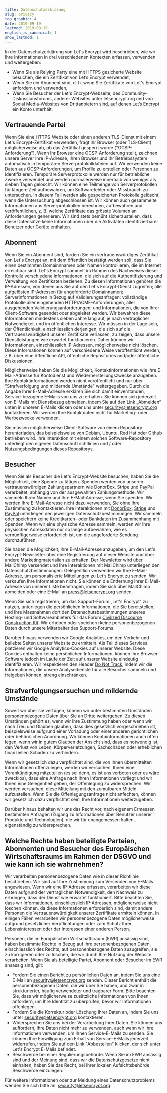 ```yaml
---
title: Datenschutzerklärung
slug: privacy
top_graphic: 4
date: 2019-09-19
lastmod: 2019-09-19
english_is_canonical: 1
show_lastmod: 1
---
```



In der Datenschutzerklärung von Let's Encrypt wird beschrieben, wie wir
Ihre Informationen in drei verschiedenen Kontexten erfassen, verwenden
und weitergeben:

* Wenn Sie als Relying Party eine mit HTTPS gesicherte Website besuchen,
die ein Zertifikat von Let’s Encrypt verwendet, 
* Wenn Sie ein Abonnent sind, d. h. wenn Sie Zertifikate von Let's Encrypt anfordern und
verwenden, 
* Wenn Sie Besucher der Let's Encrypt-Webseite, des
Community-Diskussionsforums, anderer Websites unter letsencrypt.org und
von Social Media-Websites von Drittanbietern sind, auf denen Let’s Encrypt ein Konto unterhält.

## Vertrauende Partei

Wenn Sie eine HTTPS-Website oder einen anderen TLS-Dienst mit einem
Let's Encrypt-Zertifikat verwenden, fragt Ihr Browser (oder TLS-Client)
möglicherweise ab, ob das Zertifikat gesperrt wurde
("OCSP-Anforderung"). Wenn Ihr Browser eine OCSP-Anforderung stellt,
zeichnen unsere Server Ihre IP-Adresse, Ihren Browser und Ihr
Betriebssystem automatisch in temporären Serverprotokolldateien auf. Wir
verwenden keine Daten aus OCSP-Anforderungen, um Profile zu erstellen
oder Personen zu identifizieren. Temporäre Serverprotokolle werden nur
für betriebliche Zwecke verwendet und werden normalerweise innerhalb von
weniger als sieben Tagen gelöscht. Wir können eine Teilmenge von
Serverprotokollen für längere Zeit aufbewahren, um Softwarefehler oder
Missbrauch zu untersuchen. In diesem Fall werden alle gespeicherten
Protokolle gelöscht, wenn die Untersuchung abgeschlossen ist. Wir können
auch gesammelte Informationen aus Serverprotokollen berechnen,
aufbewahren und veröffentlichen, z. B. welche Zertifikate das grösste
Volumen an Anforderungen generieren. Wir sind stets bemüht
sicherzustellen, dass diese Datensätze keine Informationen über die
Aktivitäten identifizierbarer Benutzer oder Geräte enthalten.

## Abonnent

Wenn Sie ein Abonnent sind, fordern Sie ein vertrauenswürdiges
Zertifikat von Let's Encrypt an, mit dem öffentlich bestätigt werden
soll, dass Sie einen bestimmten Domainnnamen oder Namen kontrollieren,
die im Internet erreichbar sind. Let's Encrypt sammelt im Rahmen des
Nachweises dieser Kontrolle verschiedene Informationen, die sich auf die
Authentifizierung und Verwaltung von Zertifikaten beziehen. Zu diesen
Informationen gehören die IP-Adressen, von denen aus Sie auf den Let's
Encrypt-Dienst zugreifen; alle aufgelösten IP-Adressen für angeforderte
Domainnamen; Serverinformationen in Bezug auf Validierungsanfragen;
vollständige Protokolle aller eingehenden HTTP/ACME-Anforderungen,
aller ausgehenden Validierungsanforderungen; und Informationen, die von
Ihrer Client-Software gesendet oder abgeleitet werden. Wir bewahren
diese Informationen mindestens sieben Jahre lang auf, je nach
vertraglicher Notwendigkeit und im öffentlichen Interesse. Wir müssen in
der Lage sein, der Öffentlichkeit, einschliesslich derjenigen, die sich
auf die Vertrauenswürdigkeit unserer Zertifikate verlassen, zu zeigen,
dass unsere Dienstleistungen wie erwartet funktionieren. Daher können
wir Informationen, einschliesslich IP-Adressen, möglicherweise nicht
löschen. Diese Informationen können auf verschiedene Weise
veröffentlicht werden, z.B. über eine öffentliche API, öffentliche
Repositories und/oder öffentliche Diskussionen.

Möglicherweise haben Sie die Möglichkeit, Kontaktinformationen wie Ihre
E-Mail-Adresse für Kontodienst und Wiederherstellungszwecke anzugeben.
Ihre Kontaktinformationen werden nicht veröffentlicht und nur über
"Strafverfolgung und mildernde Umstände" weitergegeben. Durch die Angabe
Ihrer E-Mail-Adresse erklären Sie sich damit einverstanden,
Service-bezogene E-Mails von uns zu erhalten. Sie können sich jederzeit
von E-Mails mit Dienstbezug abmelden, indem Sie auf den Link „Abmelden“
unten in unseren E-Mails klicken oder uns unter
[security@letsencrypt.org](mailto:security@letsencrypt.org)
kontaktieren. Wir werden Ihre Kontaktdaten nicht für Marketing- oder
Werbezwecke verwenden.

Sie müssen möglicherweise Client-Software von einem Repository
herunterladen, das beispielsweise von Debian, Ubuntu, Red Hat oder
Github betrieben wird. Ihre Interaktion mit einem solchen
Software-Repository unterliegt den eigenen Datenschutzrichtlinien und /
oder Nutzungsbedingungen dieses Repositorys.

## Besucher

Wenn Sie als Besucher die Let's Encrypt-Website besuchen, haben Sie die
Möglichkeit, eine Spende zu tätigen. Spenden werden von unseren
vertrauenswürdigen Zahlungspartnern wie DonorBox, Stripe und PayPal
verarbeitet, abhängig von der ausgewählten Zahlungsmethode. Wir sammeln
Ihren Namen und Ihre E-Mail-Adresse, wenn Sie spenden. Wir werden Ihre
E-Mail-Adresse nicht dazu verwenden, Sie ohne Ihre Zustimmung zu
kontaktieren. Ihre Interaktionen mit [DonorBox](https://donorbox.org/privacy), 
[Stripe](https://stripe.com/privacy/) und [PayPal](https://www.paypal.com/us)
unterliegen den jeweiligen Datenschutzbestimmungen. Wir
sammeln oder speichern keine Kreditkarten- oder Bankdaten im
Zusammenhang mit Spenden. Wenn wir eine physische Adresse sammeln,
werden wir Ihre physischen Adressdaten nur so lange aufbewahren, wie es
vernünftigerweise erforderlich ist, um die angeforderte Sendung
durchzuführen.

Sie haben die Möglichkeit, Ihre E-Mail-Adresse anzugeben,
um den Let's Encrypt-Newsletter über eine Registrierung auf dieser Website
und über andere Marketingmaterialien zu erhalten. Der Newsletter wird über
MailChimp versendet und Ihre Interaktionen mit MailChimp unterliegen den
Datenschutzbestimmungen. Gelegentlich verwenden wir Ihre E-Mail-Adresse,
um personalisierte Mitteilungen zu Let’s Encrypt zu senden. Wir verkaufen
Ihre Informationen nicht. Sie können die Entfernung Ihrer E-Mail-Adresse
von unserer Liste beantragen, indem Sie sich über MailChimp abmelden oder
eine E-Mail an [press@letsencrypt.org](mailto:press@letsencrypt.org) senden.

Wenn Sie sich registrieren, um das Support-Forum „Let's Encrypt“ zu
nutzen, unterliegen die persönlichen Informationen, die Sie
bereitstellen, und Ihre Massnahmen dort den Datenschutzbestimmungen
unseres Hosting- und Softwareanbieters für das Forum 
[Civilized Discourse Construction Kit](https://www.discourse.org/privacy).
Wir erheben oder speichern keine personenbezogenen Daten durch unsere
Mitarbeiter des Support-Forums.

Darüber hinaus verwenden wir Google Analytics, um den Verkehr und
beliebte Seiten unserer Website zu ermitteln. Als Teil dieses Services
platzieren wir Google Analytics-Cookies auf unserer Website. Diese
Cookies enthalten keine persönlichen Informationen, können Ihre
Browser-Software jedoch im Laufe der Zeit auf unserer Website eindeutig
identifizieren. Wir respektieren den Header 
[Do Not Track](http://donottrack.us/), indem wir die Informationen, die unsere
Analysedienste für alle Besucher sammeln und freigeben können, streng
einschränken.

## Strafverfolgungsersuchen und mildernde Umstände

Soweit wir über sie verfügen, können wir unter bestimmten Umständen
personenbezogene Daten über Sie an Dritte weitergeben. Zu diesen
Umständen gehört es, wenn wir Ihre Zustimmung haben oder wenn wir nach
Treu und Glauben glauben, dass dies gesetzlich vorgeschrieben ist,
beispielsweise aufgrund einer Vorladung oder einer anderen gerichtlichen
oder behördlichen Anordnung. Wir können Kontoinformationen auch offen
legen, wenn wir in gutem Glauben der Ansicht sind, dass es notwendig
ist, den Verlust von Leben, Körperverletzungen, Sachschäden oder
erheblichen finanziellen Schaden zu verhindern.

Wenn wir gesetzlich dazu verpflichtet sind, die von Ihnen übermittelten
Informationen offenzulegen, werden wir versuchen, Ihnen eine
Vorankündigung mitzuteilen (es sei denn, es ist uns verboten oder es wäre
zwecklos), dass eine Anfrage nach Ihren Informationen vorliegt und
wir Ihnen eine Gelegenheit geben, der Offenlegung zu widersprechen. 
Wir werden versuchen, diese Mitteilung mit den zumutbaren Mitteln aufzustellen.
Wenn Sie die Offenlegungsanfrage nicht anfechten, können wir gesetzlich
dazu verpflichtet sein, Ihre Informationen weiterzugeben.

Darüber hinaus behalten wir uns das Recht vor, nach eigenem Ermessen
bestimmten Anfragen (Zugang zu Informationen über Benutzer unserer
Produkte und Technologien), die wir für unangemessen halten,
eigenständig zu widersprechen.

## Welche Rechte haben beteiligte Parteien, Abonnenten und Besucher des Europäischen Wirtschaftsraums im Rahmen der DSGVO und wie kann ich sie wahrnehmen?

Wir verarbeiten personenbezogene Daten wie in dieser Richtlinie
beschrieben. Wir sind auf Ihre Zustimmung zum Versenden von E-Mails
angewiesen. Wenn wir eine IP-Adresse erfassen, verarbeiten wir diese
Daten aufgrund der vertraglichen Notwendigkeit, den Nachweis zu
erbringen, dass der Dienst wie erwartet funktioniert. Bitte beachten
Sie, dass wir Informationen, einschliesslich IP-Adressen, möglicherweise
nicht löschen können, da diese Informationen erforderlich sind, damit
andere Personen die Vertrauenswürdigkeit unserer Zertifikate ermitteln
können. In einigen Fällen verarbeiten wir personenbezogene Daten
möglicherweise aufgrund gesetzlicher Verpflichtungen oder zum Schutz
Ihrer Lebensinteressen oder der Interessen einer anderen Person.

Personen, die im Europäischen Wirtschaftsraum (EWR) ansässig sind, haben
bestimmte Rechte in Bezug auf ihre personenbezogenen Daten,
einschliesslich des Rechts, auf personenbezogene Daten zuzugreifen, sie
zu korrigieren oder zu löschen, die wir durch Ihre Nutzung der Website
verarbeiten. Wenn Sie als beteiligte Partei, Abonnent oder Besucher im EWR
ansässig sind, gilt:

* Fordern Sie einen Bericht zu persönlichen Daten an, indem Sie uns eine
E-Mail an security@letsencrypt.org senden. Dieser Bericht enthält die
personenbezogenen Daten, die wir über Sie haben, und zwar in
strukturierter, häufig verwendeter und tragbarer Form. Bitte beachten
Sie, dass wir möglicherweise zusätzliche Informationen von Ihnen
anfordern, um Ihre Identität zu überprüfen, bevor wir Informationen
offenlegen.  
* Fordern Sie die Korrektur oder Löschung Ihrer Daten an,
indem Sie uns unter security@letsencrypt.org kontaktieren.  
* Widersprechen Sie uns bei der Verarbeitung Ihrer Daten. Sie können uns
auffordern, Ihre Daten nicht mehr zu verwenden, auch wenn wir Ihre
Informationen verwenden, um Ihnen Service-E-Mails zu senden. Sie können
Ihre Einwilligung zum Erhalt von Service-E-Mails jederzeit widerrufen,
indem Sie auf den Link "Abbestellen" klicken, der sich unter Let's
Encrypt E-Mails befindet.  
* Beschwerde bei einer Regulierungsbehörde.
Wenn Sie im EWR ansässig sind und der Meinung sind, dass wir die
Datenschutzgesetze nicht einhalten, haben Sie das Recht, bei Ihrer
lokalen Aufsichtsbehörde Beschwerde einzulegen.

Für weitere Informationen oder zur Meldung eines Datenschutzproblems
wenden Sie sich bitte an: [security@letsencrypt.org](mailto:security@letsencrypt.org)
